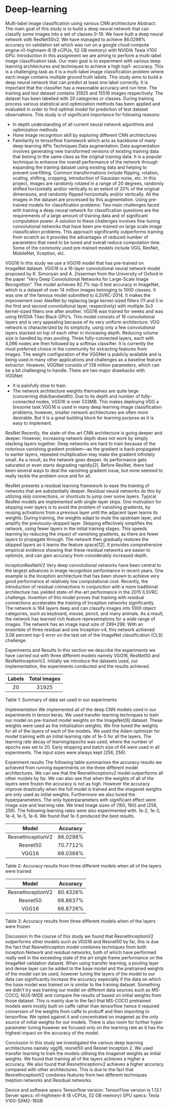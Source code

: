 # Deep-learning
Multi-label image classification using various CNN architecture
Abstract: The main goal of this study is to build a deep neural network that can classify some
images into a set of classes 0-19. We have built a deep neural network with
ResNet50v2. We have managed to achieve 86.0298% accuracy on validation set which was run
on a google cloud compute engine n1-highmem-8 (8 vCPUs, 52 GB memory) with NVIDIA
Tesla V100 GPU.
Introduction
In this assignment we are aiming to perform a multi-label image classification task. Our main goal is to experiment with various deep learning architectures and techniques to achieve a high top1- accuracy. This is a challenging task as it is a multi-label image classification problem where each image contains multiple ground truth labels. This study aims to build a deep
neural network that can predict at least one label correctly.
It is important that the classifier has a reasonable accuracy and run time. The training and test
dataset contains 31925 and 15516 images respectively. The dataset has been labelled with 20
categories or classes. During training process various statistical and optimization methods has
been applied and evaluated in order to find optimal model for prediction of test dataset
observations.
This study is of significant importance for following reasons:
- In depth understanding of all current neural network algorithms and optimization methods
- Hone image recognition skill by exploring different CNN architectures
- Familiarity to tensorflow framework which acts as backbone of many deep learning APIs
Techniques
Data augmentation:
Data augmentation involves generating new transformed versions of existing training data that
belong to the same class as the original training data. It is a popular technique to enhance the
overall performance of the network through expanding the training dataset using existing data and
helping to prevent overfitting.
Common transformations include flipping, rotation, scaling, shifting, cropping, introduction of
Gaussian noise, etc. In this project, images are randomly rotated in a range of 20 degrees,
randomly shifted horizontally and/or vertically to an extent of 20% of the original dimensions,
and randomly flipped horizontally and/or vertically. All the images in the dataset are processed by
this augmentation.
Using pre-trained models for classification problems:
Two main challenges faced with training a deep neural network for classification questions are the
requirements of a large amount of training data and of significant computation power. A
solution to these challenges involves fine-tuning convolutional networks that have been
pre-trained on large scale image classification problems. This approach significantly outperforms
training from scratch as it provides the advantages of reduced number of parameters that need to
be tuned and overall reduce computation time. Some of the commonly used pre-trained models
include VGG, ResNet, MobileNet, Xception, etc.

VGG16
In this study we use a VGG16 model that has pre-trained on ImageNet dataset. VGG16 is a
16-layer convolutional neural network model proposed by K. Simonyan and A. Zisserman from
the University of Oxford in the paper “Very Deep Convolutional Networks for Large-Scale Image
Recognition”. The model achieves 92.7% top-5 test accuracy in ImageNet, which is a dataset of
over 14 million images belonging to 1000 classes. It was one of the famous model submitted to
ILSVRC-2014. It makes the improvement over AlexNet by replacing large kernel-sized filters (11
and 5 in the first and second convolutional layer, respectively) with multiple 3x3 kernel-sized
filters one after another. VGG16 was trained for weeks and was using NVIDIA Titan Black
GPU’s. This model consists of 16 convolutional layers and is very appealing because of its very
uniform architecture. VGG network is characterized by its simplicity, using only a few
convolutional layers stacked on top of each other in increasing depth. Reducing volume size is
handled by max pooling. Three fully-connected layers, each with 4,096 nodes are then followed
by a softmax classifier.
It is currently the most preferred choice in the community for extracting features from images.
The weight configuration of the VGGNet is publicly available and is being used in many other applications and challenges as a baseline feature extractor. However, VGGNet consists of 138
million parameters, which can be a bit challenging to handle. There are two major drawbacks
with VGGNet:
- It is painfully slow to train.
- The network architecture weights themselves are quite large (concerning disk/bandwidth).
Due to its depth and number of fully-connected nodes, VGG16 is over 533MB. This makes
deploying VGG a tiresome task.VGG16 is used in many deep learning image classification
problems; however, smaller network architectures are often more desirable. But it is a great
building block for learning purpose as it is easy to implement.

ResNet
Recently, the state-of-the-art CNN architecture is going deeper and deeper. However, increasing
network depth does not work by simply stacking layers together. Deep networks are hard to train
because of the notorious vanishing gradient problem—as the gradient is back-propagated to
earlier layers, repeated multiplication may make the gradient infinitely small. As a result, as the
network goes deeper, its performance gets saturated or even starts degrading rapidly[2].
Before ResNet, there had been several ways to deal the vanishing gradient issue, but none seemed
to really tackle the problem once and for all.

ResNet presents a residual learning framework to ease the training of networks that are
substantially deeper. Residual neural networks do this by utilizing skip connections, or shortcuts
to jump over some layers. Typical ResNet models are implemented with single-layer skips. One
motivation for skipping over layers is to avoid the problem of vanishing gradients, by reusing
activations from a previous layer until the adjacent layer learns its weights. During training, the
weights adapt to mute the upstream layer, and amplify the previously-skipped layer. Skipping
effectively simplifies the network, using fewer layers in the initial training stages. This speeds
learning by reducing the impact of vanishing gradients, as there are fewer layers to propagate
through. The network then gradually restores the skipped layers as it learns the feature space[12].
It provides comprehensive empirical evidence showing that these residual networks are easier to
optimize, and can gain accuracy from considerably increased depth.

InceptionResNetV2
Very deep convolutional networks have been central to the largest advances in image recognition
performance in recent years. One example is the Inception architecture that has been shown to
achieve very good performance at relatively low computational cost. Recently, the introduction of
residual connections in conjunction with a more traditional architecture has yielded
state-of-the-art performance in the 2015 ILSVRC challenge. Invention of this model proves that
training with residual connections accelerates the training of Inception networks significantly.
The network is 164 layers deep and can classify images into 1000 object categories, such as
keyboard, mouse, pencil, and many animals. As a result, the network has learned rich feature
representations for a wide range of images. The network has an image input size of 299*299.
With an ensemble of three residual and one Inception-v4, this network achieved 3.08 percent
top-5 error on the test set of the ImageNet classification (CLS) challenge.

Experiments and Results
In this section we describe the experiments we have carried out with three different models
namely VGG16, ResNet50 and ResNetInceptionV2. Initially we introduce the datasets used, our
implementation, the experiments conducted and the results achieved.

Labels   |Total images  |
 :-:     | :-:          |
 20      | 31925        |
 
 Table 1: Summary of data set used in our experiments
 
 Implementation
We implemented all of the deep CNN models used in our experiments in tensor.keras. We used
transfer learning techniques to train our model on pre-trained model weights on the ImageNet[6]
dataset. These weights were used as the initialisation weights. We fine tuned the weights for all of
the layers of each of the models. We used the Adam optimizer for model training with an initial
learning rate of 1e-5 for all the layers. The learning rate decay of learning/epochs was used,
where the number of epochs was set to 20. Early stopping and batch size of 64 were used in all
experiments. The input sizes were always kept (256, 256).

Experiment results
The following table summarises the accuracy results we achieved from running experiments on
the three different model architectures. We can see that the ResnetInceptionv2 model outperforms
all other models by far. We can also see that when the weights of all of the layers were frozen the
accuracy is not as high. However the accuracy improve drastically when the full model is trained
and the imagenet weights are only used as initial weights. Furthermore we also tuned the
hyperparameters. The only hyperparameters with significant effect were image size and learning
rate. We tried image sizes of (160, 160) and (256, 256). The following learning rates were also
experimented with. 1e-2, 1e-3, 1e-4, 1e-5, 1e-6. We found that 1e-5 produced the best results.

Model             |Accuracy  |
 :-:              | :-:      |
 ResnetInceptionV2| 86.0298% |
 Resnet50         | 70.7712% |
 VGG16            | 69.0368% |
 
 Table 2: Accuracy results from three different models when all of the layers were trained
 
 Model             |Accuracy |
 :-:              | :-:      |
 ResnetInceptionV2| 80.4326% |
 Resnet50         | 68.8637% |
 VGG16            | 66.8726% |
 
 Table 3: Accuracy results from three different models when of the layers were frozen

 
 Discussion
In the course of this study we found that ResnetInceptionV2 outperforms other models such as
VGG16 and Resnet50 by far, this is due the fact that ResnetInception model combines techniques
from both Inception Network and residual networks, both of which have performed really well in
the exceeding state of the art single frame performance on the ImageNet validation dataset. When
using transfer learning, a pooling layer and dense layer can be added to the base model and the
pretrained weights of the model can be used, however tuning the layers of the model to our data
can significantly increase the accuracy especially if the data on which the base model was trained
on is similar to the training dataset. Something we didn’t try was training our model on different
data sources such as MS-COCO, NUS-WIDE and compare the results of based on initial weights
from those dataset. This is mainly due to the fact that MS-COCO pretrained models were mostly
built on caffe rather than tensorflow hence it required conversion of the weights from caffe to
probuff and then importing to tensorflow. We opted against it and concentrated on imagenet as the
only source of initial weights for our models. There is also room for further hyper parameter
tuning however we focused only on the learning rate as it has the highest impact on the accuracy
of the model.

Conclusion
In this study we investigated the various deep learning architectures namely vgg16, resnet50 and
Resnet Inception 2. We used transfer learning to train the models utilising the Imagenet weights
as initial weights. We found that training all of the layers achieves a higher a accuracy. We also
found that ResnetInceptionv2 achieves a higher accuracy compared with other architectures. This
is due to the fact that ResnetInceptionV2 combines features from two different techniques
Ineption networks and Residual networks.

Device and software specs
Tensorflow version: TensorFlow version is 1.13.1
Server specs: n1-highmem-8 (8 vCPUs, 52 GB memory)
GPU specs: Tesla V100-SXM2-16GB
